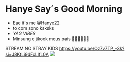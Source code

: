 # Hanye Say´s Good Morning

- Eae it´s me @Hanye22
- to com sono ksksks
- _YAG VIBES_
- Minsung e jikook meus pais
🥺🥺🥺😺😺😺

STREAM NO STRAY KIDS https://youtu.be/Oz7v7TP_-3k?si=J8KtLi9dFcLIfL0A
![](https://media1.tenor.com/m/9nv_x-R16hcAAAAC/stray-kids-skz.gpif)


